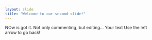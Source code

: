 ```yaml
---
layout: slide
title: "Welcome to our second slide!"
---
```

NOw is got it.  Not only commenting, but editing...
Your text
Use the left arrow to go back!
